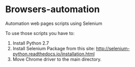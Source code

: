 # Browsers-automation
Automation web pages scripts using Selenium

To use those scripts you have to:
1. Install Python 2.7
2. Install Selenium Package from this site: http://selenium-python.readthedocs.io/installation.html
3. Move Chrome driver to the main directory.
